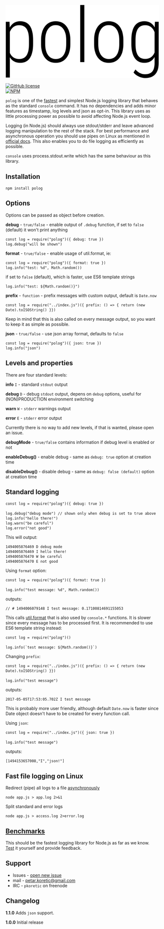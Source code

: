 <div align="center"><img src="https://github.com/pkoretic/polog/blob/misc/polog.png?raw=true"/></div>

[![GitHub license](https://img.shields.io/github/license/mashape/apistatus.svg)](https://github.com/pkoretic/polog/blob/master/LICENSE)<br/>
[![NPM](https://nodei.co/npm/polog.png?downloads=true&downloadRank=true&stars=true)](https://www.npmjs.com/package/polog)

`polog` is one of the [fastest](benchmarks) and simplest Node.js logging library that behaves as the
standard `console` command. It has no dependencies and adds minor features as timestamp, log levels
and json as opt-in. This library uses as little processing power as possible to avoid affecting
Node.js event loop.

Logging (in Node.js) should always use stdout/stderr and leave advanced logging manipulation to the
rest of the stack. For best performance and asynchronous operation you should use pipes on Linux as
mentioned in [official docs](https://nodejs.org/api/process.html#process_a_note_on_process_i_o).
This also enables you to do file logging as efficiently as possible.

`console` uses process.stdout.write which has the same behaviour as this library.

## Installation

```
npm install polog
```

## Options

Options can be passed as object before creation.

**debug** - `true/false` - enable output of `.debug` function, if set to `false` (default) it won't print anything

```
const log = require("polog")({ debug: true })
log.debug("will be shown")
```

**format** - `true/false` - enable usage of util.format, ie:

```
const log = require("polog")({ format: true })
log.info("test: %d", Math.random())
```

if set to `false` (default), which is faster, use ES6 template strings

```
log.info("test: ${Math.random()}")
```

**prefix** - `function` - prefix messages with custom output, default is `Date.now`
```
const log = require("../index.js")({ prefix: () => { return (new Date).toISOString() }})
```

Keep in mind that this is also called on every message output, so you want to keep it as simple as
possible.

**json** - `true/false` - use json array format, defaults to `false`
```
const log = require("polog")({ json: true })
log.info("json")
```

## Levels and properties

There are four standard levels:

**info** `I` - standard `stdout` output

**debug** `D` - debug `stdout` output, depens on `debug` options, useful for (NON)PRODUCTION
environment switching

**warn** `W` - `stderr` warnings output

**error** `E` - `stderr` error output

Currently there is no way to add new levels, if that is wanted, please open an issue.

**debugMode** - `true/false` contains information if debug level is enabled or not

**enableDebug()** - enable debug - same as `debug: true` option at creation time

**disableDebug()** - disable debug - same as `debug: false (default)` option at creation time

## Standard logging

```
const log = require("polog")({ debug: true })

log.debug("debug mode") // shown only when debug is set to true above
log.info("hello there!")
log.warn("be careful")
log.error("not good")
```

This will output:

```
1494005876469 D debug mode
1494005876469 I hello there!
1494005876470 W be careful
1494005876470 E not good
```

Using `format` option:

```
const log = require("polog")({ format: true })

log.info("test message: %d", Math.random())
```
outputs:

```
// # 1494006079148 I test message: 0.17100814691155053
```
This calls [util.format](https://nodejs.org/api/util.html#util_util_format_format_args) that is also
used by `console.*` functions. It is slower since every message has to be processed first. It is
recommended to use ES6 template string instead:

```
const log = require("polog")()

log.info(`test message: ${Math.random()}`)
````

Changing `prefix`:

```
const log = require("../index.js")({ prefix: () => { return (new Date).toISOString() }})

log.info("test message")
```

outputs:
```
2017-05-05T17:53:05.702Z I test message
```

This is probably more user friendly, although default `Date.now` is faster since Date object doesn't
have to be created for every function call.

Using `json`:

```
const log = require("../index.js")({ json: true })

log.info("test message")
```

outputs:
```
[1494153657008,"I","json!"]
```

## Fast file logging on Linux

Redirect (pipe) all logs to a file [asynchronously](https://nodejs.org/api/process.html#process_a_note_on_process_i_o)

```
node app.js > app.log 2>&1
```

Split standard and error logs

```
node app.js > access.log 2>error.log
```

## [Benchmarks](benchmarks)

This should be the fastest logging library for Node.js as far as we know. [Test](benchmarks) it
yourself and provide feedback.

## Support

 * Issues - [open new issue](https://github.com/pkoretic/polog/issues)
 * mail - petar.koretic@gmail.com
 * IRC - `pkoretic` on freenode

## Changelog

**1.1.0** Adds `json` support.

**1.0.0** Initial release
